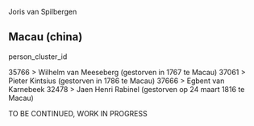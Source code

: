 Joris van Spilbergen

## Macau (china)

person_cluster_id

35766 > Wilhelm van Meeseberg (gestorven in 1767 te Macau)
37061 > Pieter Kintsius (gestorven in 1786 te Macau)
37666 > Egbent van Karnebeek
32478 > Jaen Henri Rabinel (gestorven op 24 maart 1816 te Macau)

TO BE CONTINUED, WORK IN PROGRESS
